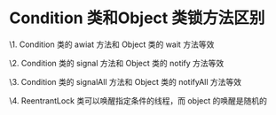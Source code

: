 # Condition 类和Object 类锁方法区别

\1.  Condition 类的 awiat 方法和 Object 类的 wait 方法等效 

\2.  Condition 类的 signal 方法和 Object 类的 notify 方法等效 

\3.  Condition 类的 signalAll 方法和 Object 类的 notifyAll 方法等效 

\4.  ReentrantLock 类可以唤醒指定条件的线程，而 object 的唤醒是随机的 